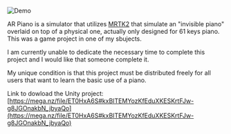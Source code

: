 
![Demo](https://github.com/sergiky/AR-Piano/assets/90042979/3cccf3e1-c7c7-4ae9-b3df-11cdcbd3e0f3)

AR Piano is a simulator that utilizes [MRTK2](https://learn.microsoft.com/es-es/windows/mixed-reality/mrtk-unity/mrtk2/?view=mrtkunity-2022-05) that simulate an "invisible piano" overlaid on top of a physical one, actually only designed for 61 keys piano. This was a game project in one of my sbujects.

I am currently unable to dedicate the necessary time to complete this project and I would like that someone complete it.

My unique condition is that this project must be distributed freely for all users that want to learn the basic use of a piano.

Link to dowload the Unity project:
[https://mega.nz/file/ET0HxA6S#kxBITEMYozKfEduXKESKrtFJw-g8JGOnakbN_jbyaQo](https://mega.nz/file/ET0HxA6S#kxBITEMYozKfEduXKESKrtFJw-g8JGOnakbN_jbyaQo)
